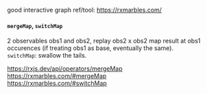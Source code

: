 
good interactive graph ref/tool: https://rxmarbles.com/

 #### `mergeMap`, `switchMap`
2 observables obs1 and obs2, replay obs2 x obs2 map result at obs1 occurences (if treating obs1 as base, eventually the same). \
`switchMap`: swallow the tails.



https://rxjs.dev/api/operators/mergeMap \
https://rxmarbles.com/#mergeMap  \
https://rxmarbles.com/#switchMap
